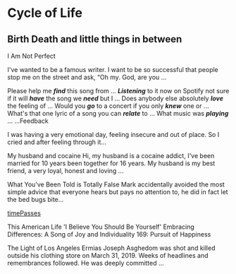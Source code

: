 # Cycle of Life
## Birth Death and little things in between

I Am Not Perfect 

I've wanted to be a famous writer. 
I want to be so successful that people stop me on the street and ask, “Oh my. God, are you ...


Please help me ***find*** this song from ...
***Listening*** to it now on Spotify not sure if it will ***have*** the song we ***need*** but I ...
Does anybody else absolutely ***love*** the feeling of ...
Would you ***go*** to a concert if you only ***knew*** one or ...
What's that one lyric of a song you can ***relate*** to ...
What music was ***playing*** ...
...Feedback



I was having a very emotional day, feeling insecure and out of place. 
So I cried and after feeling through it...

My husband and cocaine
Hi, my husband is a cocaine addict, I've been married for 10 years been together for 16 years. My husband is my best friend, a very loyal, honest and loving ...

What You've Been Told is Totally False
Mark accidentally avoided the most simple advice that everyone hears but pays no attention to, he did in fact let the bed bugs bite...


[timePasses]() 


This American Life
'I Believe You Should Be Yourself'
Embracing Differences: A Song of Joy and Individuality
169: Pursuit of Happiness




The Light of Los Angeles
Ermias Joseph Asghedom was shot and killed outside his clothing store on March 31, 2019. Weeks of headlines and remembrances followed. He was deeply committed ...




